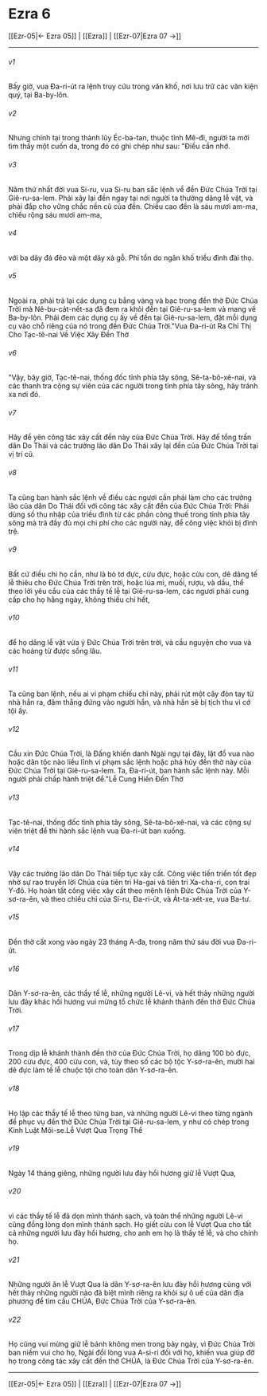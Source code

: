 # Ezra 6

[[Ezr-05|← Ezra 05]] | [[Ezra]] | [[Ezr-07|Ezra 07 →]]
***



###### v1 
Bấy giờ, vua Đa-ri-út ra lệnh truy cứu trong văn khố, nơi lưu trữ các văn kiện quý, tại Ba-by-lôn. 

###### v2 
Nhưng chính tại trong thành lũy Éc-ba-tan, thuộc tỉnh Mê-đi, người ta mới tìm thấy một cuốn da, trong đó có ghi chép như sau: "Điều cần nhớ. 

###### v3 
Năm thứ nhất đời vua Si-ru, vua Si-ru ban sắc lệnh về đền Đức Chúa Trời tại Giê-ru-sa-lem. Phải xây lại đền ngay tại nơi người ta thường dâng lễ vật, và phải đắp cho vững chắc nền cũ của đền. Chiều cao đền là sáu mươi am-ma, chiều rộng sáu mươi am-ma, 

###### v4 
với ba dãy đá đẽo và một dãy xà gỗ. Phí tổn do ngân khố triều đình đài thọ. 

###### v5 
Ngoài ra, phải trả lại các dụng cụ bằng vàng và bạc trong đền thờ Đức Chúa Trời mà Nê-bu-cát-nết-sa đã đem ra khỏi đền tại Giê-ru-sa-lem và mang về Ba-by-lôn. Phải đem các dụng cụ ấy về đền tại Giê-ru-sa-lem, đặt mỗi dụng cụ vào chỗ riêng của nó trong đền Đức Chúa Trời."Vua Đa-ri-út Ra Chỉ Thị Cho Tạc-tê-nai Về Việc Xây Đền Thờ 

###### v6 
"Vậy, bây giờ, Tạc-tê-nai, thống đốc tỉnh phía tây sông, Sê-ta-bô-xê-nai, và các thanh tra cộng sự viên của các người trong tỉnh phía tây sông, hãy tránh xa nơi đó. 

###### v7 
Hãy để yên công tác xây cất đền này của Đức Chúa Trời. Hãy để tổng trấn dân Do Thái và các trưởng lão dân Do Thái xây lại đền của Đức Chúa Trời tại vị trí cũ. 

###### v8 
Ta cũng ban hành sắc lệnh về điều các ngươi cần phải làm cho các trưởng lão của dân Do Thái đối với công tác xây cất đền của Đức Chúa Trời: Phải dùng số thu nhập của triều đình từ các phần công thuế trong tỉnh phía tây sông mà trả đầy đủ mọi chi phí cho các người này, để công việc khỏi bị đình trệ. 

###### v9 
Bất cứ điều chi họ cần, như là bò tơ đực, cừu đực, hoặc cừu con, dê dâng tế lễ thiêu cho Đức Chúa Trời trên trời, hoặc lúa mì, muối, rượu, và dầu, thể theo lời yêu cầu của các thầy tế lễ tại Giê-ru-sa-lem, các ngươi phải cung cấp cho họ hằng ngày, không thiếu chi hết, 

###### v10 
để họ dâng lễ vật vừa ý Đức Chúa Trời trên trời, và cầu nguyện cho vua và các hoàng tử được sống lâu. 

###### v11 
Ta cũng ban lệnh, nếu ai vi phạm chiếu chỉ này, phải rút một cây đòn tay từ nhà hắn ra, đâm thẳng đứng vào người hắn, và nhà hắn sẽ bị tịch thu vì cớ tội ấy. 

###### v12 
Cầu xin Đức Chúa Trời, là Đấng khiến danh Ngài ngự tại đây, lật đổ vua nào hoặc dân tộc nào liều lĩnh vi phạm sắc lệnh hoặc phá hủy đền thờ này của Đức Chúa Trời tại Giê-ru-sa-lem. Ta, Đa-ri-út, ban hành sắc lệnh này. Mỗi người phải chấp hành triệt để."Lễ Cung Hiến Đền Thờ 

###### v13 
Tạc-tê-nai, thống đốc tỉnh phía tây sông, Sê-ta-bô-xê-nai, và các cộng sự viên triệt để thi hành sắc lệnh vua Đa-ri-út ban xuống. 

###### v14 
Vậy các trưởng lão dân Do Thái tiếp tục xây cất. Công việc tiến triển tốt đẹp nhờ sự rao truyền lời Chúa của tiên tri Ha-gai và tiên tri Xa-cha-ri, con trai Y-đô. Họ hoàn tất công việc xây cất theo mệnh lệnh Đức Chúa Trời của Y-sơ-ra-ên, và theo chiếu chỉ của Si-ru, Đa-ri-út, và Át-ta-xét-xe, vua Ba-tư. 

###### v15 
Đền thờ cất xong vào ngày 23 tháng A-đa, trong năm thứ sáu đời vua Đa-ri-út. 

###### v16 
Dân Y-sơ-ra-ên, các thầy tế lễ, những người Lê-vi, và hết thảy những người lưu đày khác hồi hương vui mừng tổ chức lễ khánh thành đền thờ Đức Chúa Trời. 

###### v17 
Trong dịp lễ khánh thành đền thờ của Đức Chúa Trời, họ dâng 100 bò đực, 200 cừu đực, 400 cừu con, và, tùy theo số các bộ tộc Y-sơ-ra-ên, mười hai dê đực làm tế lễ chuộc tội cho toàn dân Y-sơ-ra-ên. 

###### v18 
Họ lập các thầy tế lễ theo từng ban, và những người Lê-vi theo từng ngành để phục vụ đền thờ Đức Chúa Trời tại Giê-ru-sa-lem, y như có chép trong Kinh Luật Môi-se.Lễ Vượt Qua Trọng Thể 

###### v19 
Ngày 14 tháng giêng, những người lưu đày hồi hương giữ lễ Vượt Qua, 

###### v20 
vì các thầy tế lễ đã dọn mình thánh sạch, và toàn thể những người Lê-vi cũng đồng lòng dọn mình thánh sạch. Họ giết cừu con lễ Vượt Qua cho tất cả những người lưu đày hồi hương, cho anh em họ là thầy tế lễ, và cho chính họ. 

###### v21 
Những người ăn lễ Vượt Qua là dân Y-sơ-ra-ên lưu đày hồi hương cùng với hết thảy những người nào đã biệt mình riêng ra khỏi sự ô uế của dân địa phương để tìm cầu CHÚA, Đức Chúa Trời của Y-sơ-ra-ên. 

###### v22 
Họ cũng vui mừng giữ lễ bánh không men trong bảy ngày, vì Đức Chúa Trời ban niềm vui cho họ, Ngài đổi lòng vua A-si-ri đối với họ, khiến vua giúp đỡ họ trong công tác xây cất đền thờ CHÚA, là Đức Chúa Trời của Y-sơ-ra-ên.

***
[[Ezr-05|← Ezra 05]] | [[Ezra]] | [[Ezr-07|Ezra 07 →]]

